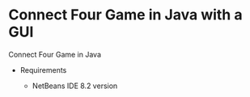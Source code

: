 # Connect Four Game in Java with a GUI
Connect Four Game in Java 

- Requirements

  - NetBeans IDE 8.2 version
